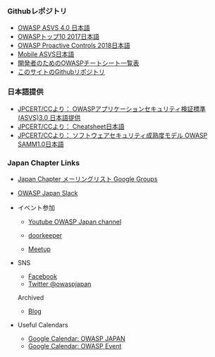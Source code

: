 ### Githubレポジトリ
* [OWASP ASVS 4.0 日本語](https://github.com/owasp-ja/asvs-ja)
* [OWASPトップ10 2017日本語](https://github.com/owasp-ja/Top10/blob/master/2017/ja/OWASP%20Top%2010-2017(ja).pdf)
* [OWASP Proactive Controls 2018日本語](https://github.com/owasp-ja/OWASP-Top10-Proactive-Controls-2018-JP)
* [Mobile ASVS日本語](https://github.com/OWASP/owasp-masvs/blob/master/Document-ja/0x02-Frontispiece.md)
* [開発者のためのOWASPチートシート一覧表](https://docs.google.com/spreadsheets/d/1KNsAK1QbGih3WvmeTNeX5dj3_H1IHJTXrr98ZbFZZkg/edit#gid=0)
* [このサイトのGithubリポジトリ](https://github.com/OWASP/www-chapter-japan)

### 日本語提供
* [JPCERT/CCより： OWASPアプリケーションセキュリティ検証標準(ASVS)3.0 日本語提供](https://www.jpcert.or.jp/securecoding/materials-owaspasvs.html)
* [JPCERT/CCより： Cheatsheet日本語](http://jpcertcc.github.io/OWASPdocuments/)
* [JPCERT/CCより： ソフトウェアセキュリティ成熟度モデル OWASP SAMM1.0日本語](https://www.jpcert.or.jp/research/2010/SAMM_20100407.pdf)

### Japan Chapter Links
* [Japan Chapter メーリングリスト Google Groups](https://groups.google.com/a/owasp.org/g/japan-chapter)
* [OWASP Japan Slack](https://owaspjapan.slack.com)

* イベント参加
   * [Youtube OWASP Japan channel](https://www.youtube.com/channel/UCOsPioMMKzTTVv3__M0HFUw)
   * [doorkeeper](https://owasp.doorkeeper.jp/)
 
   * [Meetup](https://www.meetup.com/japan-owasp-meetup-group/)
   
* SNS
  * [Facebook](https://www.facebook.com/owaspjapan/)
  * [Twitter @owaspjapan](https://twitter.com/owaspjapan)
  
  Archived
  * [Blog](https://blog.owaspjapan.org/)
  
* Useful Calendars
  * [Google Calendar: OWASP JAPAN](https://calendar.google.com/calendar/b/1?cid=MGViaHU2dm5zdDYyOXMwM2lxMzR0NHZqbThAZ3JvdXAuY2FsZW5kYXIuZ29vZ2xlLmNvbQ)
  * [Google Calendar: OWASP Event](https://calendar.google.com/calendar/embed?src=hl6cjgs6ep1h7oniqgueu2bhbo%40group.calendar.google.com)

